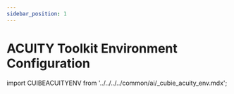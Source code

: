 ```yaml
---
sidebar_position: 1
---
```


# ACUITY Toolkit Environment Configuration

import CUIBEACUITYENV from '../../../../common/ai/\_cubie_acuity_env.mdx';

<CUIBEACUITYENV />
